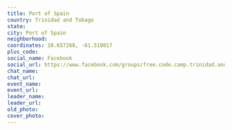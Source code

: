 ```yaml
---
title: Port of Spain
country: Trinidad and Tobago
state: 
city: Port of Spain
neighborhood: 
coordinates: 10.657268, -61.518017
plus_code:
social_name: Facebook
social_url: https://www.facebook.com/groups/free.code.camp.trinidad.and.tobago
chat_name:
chat_url:
event_name:
event_url:
leader_name:
leader_url:
old_photo: 
cover_photo:
---
```

